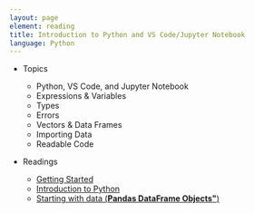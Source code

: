 ```yaml
---
layout: page
element: reading
title: Introduction to Python and VS Code/Jupyter Notebook
language: Python
---
```

   
* Topics

  * Python, VS Code, and Jupyter Notebook
  * Expressions & Variables
  * Types
  * Errors
  * Vectors & Data Frames
  * Importing Data
  * Readable Code

* Readings

  * [Getting Started](https://datacarpentry.org/python-ecology-lesson/00-before-we-start.html)
  * [Introduction to Python](https://datacarpentry.org/python-ecology-lesson/01-short-introduction-to-Python.html)
  * [Starting with data (**Pandas DataFrame Objects"**)](https://datacarpentry.org/python-ecology-lesson/02-starting-with-data.html)
